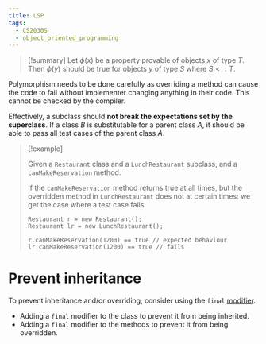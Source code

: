 ```yaml
---
title: LSP
tags:
  - CS2030S
  - object_oriented_programming
---
```

>[!summary] 
>Let $\phi(x)$ be a property provable of objects $x$ of type $T$.
>Then $\phi(y)$ should be true for objects $y$ of type $S$ where $S <: T$.

Polymorphism needs to be done carefully as overriding a method can cause the code to fail without implementer changing anything in their code. This cannot be checked by the compiler.

Effectively, a subclass should **not break the expectations set by the superclass**. If a class $B$ is substitutable for a parent class $A$, it should be able to pass all test cases of the parent class $A$.

> [!example] 
> 
> Given a `Restaurant` class and a `LunchRestaurant` subclass, and a `canMakeReservation` method.
> 
> If the `canMakeReservation` method returns true at all times, but the overridden method in `LunchRestaurant` does not at certain times: we get the case where a test case fails.
> 
> ```
> Restaurant r = new Restaurant();
> Restaurant lr = new LunchRestaurant();
> 
> r.canMakeReservation(1200) == true // expected behaviour
> lr.canMakeReservation(1200) == true // fails
> ```
# Prevent inheritance

To prevent inheritance and/or overriding, consider using the `final` [modifier](../Java%20Concepts/Modifiers.md).
- Adding a `final` modifier to the class to prevent it from being inherited.
- Adding a `final` modifier to the methods to prevent it from being overridden.